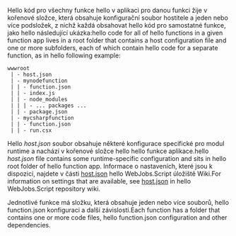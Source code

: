 
<span data-ttu-id="687cf-101">Hello kód pro všechny funkce hello v aplikaci pro danou funkci žije v kořenové složce, která obsahuje konfigurační soubor hostitele a jeden nebo více podsložek, z nichž každá obsahovat hello kód pro samostatné funkce, jako hello následující ukázka:</span><span class="sxs-lookup"><span data-stu-id="687cf-101">hello code for all of hello functions in a given function app lives in a root folder that contains a host configuration file and one or more subfolders, each of which contain hello code for a separate function, as in hello following example:</span></span>

```
wwwroot
 | - host.json
 | - mynodefunction
 | | - function.json
 | | - index.js
 | | - node_modules
 | | | - ... packages ...
 | | - package.json
 | - mycsharpfunction
 | | - function.json
 | | - run.csx
```

<span data-ttu-id="687cf-102">Hello *host.json* soubor obsahuje některé konfigurace specifické pro modul runtime a nachází v kořenové složce hello hello funkce aplikace.</span><span class="sxs-lookup"><span data-stu-id="687cf-102">hello *host.json* file contains some runtime-specific configuration and sits in hello root folder of hello function app.</span></span> <span data-ttu-id="687cf-103">Informace o nastaveních, které jsou k dispozici, najdete v části [host.json](https://github.com/Azure/azure-webjobs-sdk-script/wiki/host.json) hello WebJobs.Script úložiště Wiki.</span><span class="sxs-lookup"><span data-stu-id="687cf-103">For information on settings that are available, see [host.json](https://github.com/Azure/azure-webjobs-sdk-script/wiki/host.json) in hello WebJobs.Script repository wiki.</span></span>

<span data-ttu-id="687cf-104">Jednotlivé funkce má složku, která obsahuje jeden nebo více souborů, hello function.json konfiguraci a další závislosti.</span><span class="sxs-lookup"><span data-stu-id="687cf-104">Each function has a folder that contains one or more code files, hello function.json configuration and other dependencies.</span></span>

